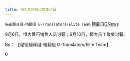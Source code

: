 ```yaml
---
title: 恒大各地员工聚集讨薪
---
```

`秘密翻译组-精翻组 G-Translators/Elite Team` [轉載自GNews](https://gnews.org/zh-hans/1545066/)

9月6日，恒大黄石销售人员讨薪；9月10日，恒大员工聚集讨薪。

By： 【秘密翻译组-精翻组 G-Translators/Elite Team】

0
